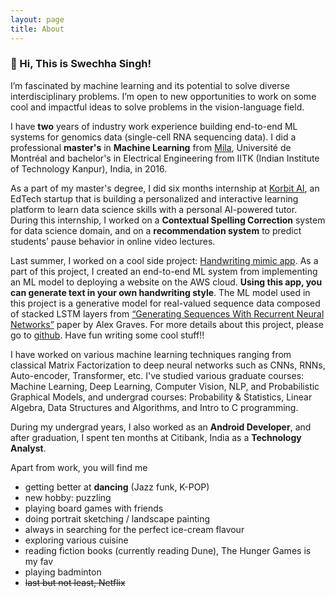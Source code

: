 ```yaml
---
layout: page
title: About
---
```


### 👋 Hi, This is Swechha Singh!

I’m fascinated by machine learning and its potential to solve diverse interdisciplinary problems. I’m open to new opportunities to work on some cool and impactful ideas to solve problems in the vision-language field.

I have **two** years of industry work experience building end-to-end ML systems for genomics data (single-cell RNA sequencing data). I did a professional **master's** in **Machine Learning** from [Mila](https://mila.quebec/en/person/swechha/), Université de Montréal and bachelor's in Electrical Engineering from IITK (Indian Institute of Technology Kanpur), India, in 2016.

As a part of my master's degree, I did six months internship at [Korbit AI](https://www.linkedin.com/company/korbit-ai/), an EdTech startup that is building a personalized and interactive learning platform to learn data science skills with a personal AI-powered tutor. During this internship, I worked on a **Contextual Spelling Correction** system for data science domain, and on a **recommendation system** to predict students’ pause behavior in online video lectures.

Last summer, I worked on a cool side project: [Handwriting mimic app](https://youtu.be/Ghsb3w0QACI). As a part of this project, I created an end-to-end ML system from implementing an ML model to deploying a website on the AWS cloud. **Using this app, you can generate text in your own handwriting style**. The ML model used in this project is a generative model for real-valued sequence data composed of stacked LSTM layers from [“Generating Sequences With Recurrent Neural Networks”](https://arxiv.org/pdf/1308.0850.pdf) paper by Alex Graves. For more details about this project, please go to [github](https://github.com/swechhachoudhary/Handwriting-synthesis). Have fun writing some cool stuff!!

I have worked on various machine learning techniques ranging from classical Matrix Factorization to deep neural networks such as CNNs, RNNs, Auto-encoder, Transformer, etc. I've studied various graduate courses: Machine Learning, Deep Learning, Computer Vision, NLP, and Probabilistic Graphical Models, and undergrad courses: Probability & Statistics, Linear Algebra, Data Structures and Algorithms, and Intro to C programming.

During my undergrad years, I also worked as an **Android Developer**, and after graduation, I spent ten months at Citibank, India as a **Technology Analyst**.

Apart from work, you will find me
* getting better at **dancing** (Jazz funk, K-POP)
* new hobby: puzzling
* playing board games with friends
* doing portrait sketching / landscape painting
* always in searching for the perfect ice-cream flavour
* exploring various cuisine 
* reading fiction books (currently reading Dune), The Hunger Games is my fav
* playing badminton
* <s>last but not least, Netflix</s>
